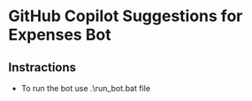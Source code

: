 # GitHub Copilot Suggestions for Expenses Bot

## Instractions
- To run the bot use .\run_bot.bat file
